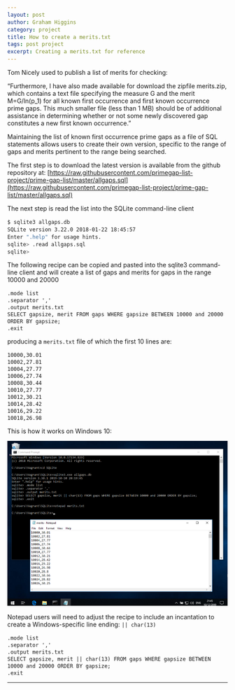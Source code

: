 ```yaml
---
layout: post
author: Graham Higgins
category: project
title: How to create a merits.txt
tags: post project
excerpt: Creating a merits.txt for reference
---
```


Tom Nicely used to publish a list of merits for checking:

“Furthermore, I have also made available for download the zipfile merits.zip, which contains a text file specifying the measure G and the merit M=G/ln(p_1) for all known first occurrence and first known occurrence prime gaps. This much smaller file (less than 1 MB) should be of additional assistance in determining whether or not some newly discovered gap constitutes a new first known occurrence.”

Maintaining the list of known first occurrence prime gaps as a file of SQL statements allows users to create their own version, specific to the range of gaps and merits pertinent to the range being searched.

The first step is to download the latest version is available from the github repository at: [https://raw.githubusercontent.com/primegap-list-project/prime-gap-list/master/allgaps.sql](https://raw.githubusercontent.com/primegap-list-project/prime-gap-list/master/allgaps.sql)

The next step is read the list into the SQLite command-line client

```bash
$ sqlite3 allgaps.db
SQLite version 3.22.0 2018-01-22 18:45:57
Enter ".help" for usage hints.
sqlite> .read allgaps.sql
sqlite> 
```

The following recipe can be copied and pasted into the sqlite3 command-line client and will create a list of gaps and merits for gaps in the range 10000 and 20000

    .mode list
    .separator ','
    .output merits.txt
    SELECT gapsize, merit FROM gaps WHERE gapsize BETWEEN 10000 and 20000 ORDER BY gapsize;
    .exit

producing a `merits.txt` file of which the first 10 lines are:

    10000,30.01
    10002,27.81
    10004,27.77
    10006,27.74
    10008,30.44
    10010,27.77
    10012,30.21
    10014,28.42
    10016,29.22
    10018,26.98

This is how it works on Windows 10:

![Screenshot of Windows 10 session](/img/news/2019-12-10-how-to-create-merits.png)

Notepad users will need to adjust the recipe to include an incantation to create a Windows-specific line ending: `|| char(13)`

    .mode list
    .separator ','
    .output merits.txt
    SELECT gapsize, merit || char(13) FROM gaps WHERE gapsize BETWEEN 10000 and 20000 ORDER BY gapsize;
    .exit

---
